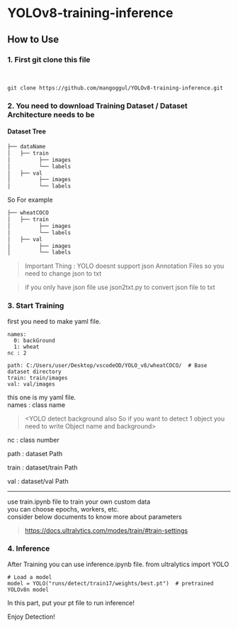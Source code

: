 # YOLOv8-training-inference
## How to Use
### 1. First git clone this file 
<br/>
    
```
git clone https://github.com/mangoggul/YOLOv8-training-inference.git
```

### 2. You need to download Training Dataset / Dataset Architecture needs to be 

#### Dataset Tree

```bash
├── dataName
│   ├── train
│         ├── images
│         └── labels
│   ├── val
│         ├── images
│         └── labels
``` 
So For example 
```bash
├── wheatCOCO
│   ├── train
│         ├── images
│         └── labels
│   ├── val
│         ├── images
│         └── labels
``` 
>Important Thing : YOLO doesnt support json Annotation Files so you need to change json to txt<br/>

>if you only have json file use json2txt.py to convert json file to txt

### 3. Start Training
first you need to make yaml file.

```
names:
  0: backGround
  1: wheat
nc : 2

path: C:/Users/user/Desktop/vscodeOD/YOLO_v8/wheatCOCO/  # Base dataset directory
train: train/images
val: val/images

```
this one is my yaml file.  
names : class name 

><YOLO detect background also So if you want to detect 1 object you need to write Object name and background> 

nc : class number

path : dataset Path

train : dataset/train Path

val : dataset/val Path

---

use train.ipynb file to train your own custom data<br/>you can choose epochs, workers, etc. <br/> consider below documents to know more about parameters
>https://docs.ultralytics.com/modes/train/#train-settings

### 4. Inference 
After Training you can use inference.ipynb file. 
from ultralytics import YOLO


```
# Load a model
model = YOLO("runs/detect/train17/weights/best.pt")  # pretrained YOLOv8n model
```

In this part, put your pt file to run inference!

Enjoy Detection!
